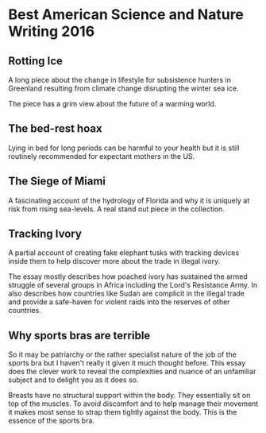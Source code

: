 
# Best American Science and Nature Writing 2016

## Rotting Ice

A long piece about the change in lifestyle for subsistence hunters in Greenland resulting from climate change disrupting the winter sea ice.

The piece has a grim view about the future of a warming world.

## The bed-rest hoax

Lying in bed for long periods can be harmful to your health but it is still routinely recommended for expectant mothers in the US.

## The Siege of Miami

A fascinating account of the hydrology of Florida and why it is uniquely at risk from rising sea-levels. A real stand out piece in the collection.

## Tracking Ivory

A partial account of creating fake elephant tusks with tracking devices inside them to help discover more about the trade in illegal ivory.

The essay mostly describes how poached ivory has sustained the armed struggle of several groups in Africa including the Lord's Resistance Army. In also describes how countries like Sudan are complicit in the illegal trade and provide a safe-haven for violent raids into the reserves of other countries.

## Why sports bras are terrible

So it may be patriarchy or the rather specialist nature of the job of the sports bra but I haven't really it given it much thought before. This essay does the clever work to reveal the complexities and nuance of an unfamiliar subject and to delight you as it does so.

Breasts have no structural support within the body. They essentially sit on top of the muscles. To avoid discomfort and to help manage their movement it makes most sense to strap them tightly against the body. This is the essence of the sports bra.

